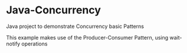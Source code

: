 # Java-Concurrency


Java project to demonstrate Concurrency basic Patterns


This example makes use of the Producer-Consumer Pattern, using wait-notify operations
